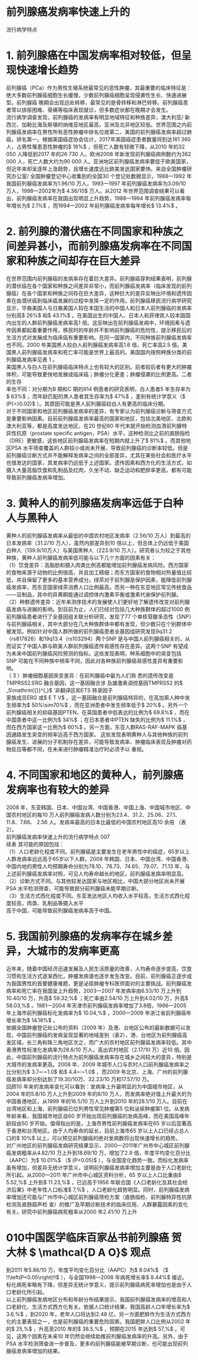 # 前列腺癌发病率快速上升的  
流行病学特点  
# 1. 前列腺癌在中国发病率相对较低，但呈现快速增长趋势  
前列腺癌（PCa）作为男性生殖系统最常见的恶性肿瘤，其最重要的临床特征是：绝大多数前列腺癌细胞生长缓慢，少数前列腺癌细胞呈现侵袭性生长、快速进展型。前列腺癌 晚期会出现远处转移，最常见的是骨转移和淋巴转移。前列腺癌患者常以排尿困难、骨痛等临床表现就诊，但多数症状都在晚期才会发生。  
流行病学调查发现，前列腺癌的发病率有明显地域特征和种族差异，澳大利亚/ 新西兰、加勒比海及斯堪的纳维亚地区最高，亚洲及北非地区较低。世界范围之内前列腺癌发病率在男性所有恶性肿瘤中排名位居第二，美国的前列腺癌发病率超过肺癌，排名第一。根据美国癌症协会估计，2017年美国癌症患者数量将到达161 360 人，占男性罹患恶性肿瘤的$ 19\%$ ，但死亡人数有轻微下降，从2010 年的32 050 人降低到2017 年的26 730 人。欧洲2008 年新发现前列腺癌病例数约为382 000 人，死亡人数大约为90 000 人。亚洲地区前列腺癌发病率要低于欧美国家，但近年来却呈逐年上涨趋势，且增长速度远比欧美发达国家要快。来自全国肿瘤研究办公室/ 全国肿瘤登记中心收集到的全国30 个登记处数据显示，1988—1992 年我国前列腺癌发病率为1.96/10 万人，1993—1997 年前列腺癌发病率为3.09/10 万人，1998—2002年为$ 4.36/10$  万人。从2012 年世界范围调查结果可以看出，前列腺癌发病率在我国出现明显上升趋势，1988—1994 年前列腺癌发病率每年增长为$ 2.1\%$ ，而1994—2002 年前列腺癌发病率每年增长$ 13.4\%$ 。  
# 2. 前列腺的潜伏癌在不同国家和种族之间差异甚小，而前列腺癌发病率在不同国家和种族之间却存在巨大差异  
在世界范围内前列腺癌的发病率存在着巨大差异。前列腺癌穿刺结果表明，前列腺的潜伏癌在各个国家和种族之间差异非常小，而前列腺癌发病率（临床发现的前列腺癌）在各个国家和种族之间存在巨大差异，这种巨大的差异反映出环境和遗传因素在由潜伏癌到临床癌发展的过程中发挥一定的作用。前列腺癌移民流行病学研究显示，华裔美国人与日裔美国人较在本国生活的中国人和日本人前列腺癌的发病率分别高$ 26\%$  和$ 43.1\%$ 。在美国出生的中国人、日本人和菲律宾人较本国国内出生的人群前列腺癌发病率高1 倍。这反映出在前列腺癌发病中，环境因素与遗传因素都起着重要作用，移民时的年龄并不影响前列腺癌的危险性，提示移民后的生活方式对发展成为临床癌有重要影响。在同一国家内，不同种族前列腺癌发病率也不同。2000 年美国黑人较白人前列腺癌发病率高1.6 倍，死亡率高2.5 倍。美国黑人前列腺癌发病率和死亡率可能是世界上最高的。美国国内按照种族分类的前列腺癌发病率见表 1 。  
美国黑人与白人在前列腺癌临床特点上也有较大的区别。前者较后者有更大的肿瘤体积，可能导致更快地发展成临床癌；肿瘤分化更差；肿瘤侵袭的比例更高。二者的生存  
率也不同：对分期为B 期和C 期的914 例患者的研究表明，白人患者5 年生存率为$ 63\%$ ，而年龄匹配的黑人患者其生存率为$ 47\%$ ，差别有统计学意义（$ (P{=}0.02)$ ）。其原因可能是黑人前列腺癌较白人有更高的临床分期。  
对于不同国家和地区前列腺癌发病率的差异，有专家认为前列腺癌诊断与筛查方式是重要影响因素。目前前列腺癌发病率最高的国家和地区，包括北美地区、北欧和澳大利亚等，都是高度发达地区，在20 世纪80 年代末就开始检测血清前列腺特异性抗原（prostate speciﬁc antigen，PSA）水平，这种检测比之前的直肠指检（DRE）更敏感，这些地区前列腺癌发病率在短期内就上升了$ 81\%$ 。而其他地区PSA 水平筛查覆盖的人群较小或尚未开展，导致前列腺癌的诊断率较低。但是前列腺癌诊断方式并不能解释发病率之间的全部差异，尤其在某些社会和医疗水平也很发达的国家，其发病率仍远低于上述国家。遗传因素和西方化的生活方式，如摄入大量高脂饮食和乳制品及红肉，久坐不动、缺乏运动和肥胖率更高，都有可能导致前列腺癌发病率增加。  
# 3. 黄种人的前列腺癌发病率远低于白种人与黑种人  
黄种人的前列腺癌发病率从最低的中国农村地区发病率（2.56/10 万人）到最高的日本发病率（31.2/10 万人），虽然内部差异到10 倍以上，但总体上仍远低于美国白种人（139.9/10万人）与美国黑种人（223.9/10 万人）。研究者认为较之于其他种族，黄种人前列腺癌发病率低可能与以下几个方面的因素有关：  
（1）饮食差异：高脂肪和摄入肉类比例高都能增加前列腺癌发病风险。西方国家的食物来源于动物的比例很高，并且加工精细；而东方国家的食物相对热量值比较低，并且保留了更多的基本营养成分。绿茶对于前列腺是保护因素，能降低前列腺癌发病率，而东亚国家绿茶消费人口比例最高。而另一种在东亚地区常见传统食品——豆制品，其中的异黄酮能通过调控体内激素平衡或激素代谢保护前列腺。  
（2）种群遗传差异：近年来测序技术的发展使人们更好地了解遗传改变对前列腺癌发病与进展的影响。到目前为止，人们已经对包括几大种族群体的超过1000 例前列腺癌患者进行了全基因组关联分析研究，发现了77 个单核苷酸多态性（SNP）与前列腺癌相关，其中大部分在几大种族群体中都有发现，但少数只在个别群体中被发现。例如针对中国人群所做的前列腺癌患者全基因组研究发现9q31.2（rs817826）和19q13.4（rs103294）两个SNP 是与中国人前列腺癌相关的，从而证实了中国人群与欧美人群前列腺癌遗传易感性存在差异。这两个SNP 有望成为未来中国前列腺癌风险预测的指标。这些发现表明，种系细胞中的突变包括SNP 可能在不同种族中频率不同，因此对各种族前列腺癌易感性差异有重要影响。  
（ 3 ）肿瘤细胞基因突变差异：在前列腺癌中最为人们熟 悉的遗传改变是 TMPRSS2:ERG  融合基因，这一基因融合涉 及雄激素调控基因TMPRSS2 的$ _5\mathrm{{}}^{,}$    ’非翻译区和ETS 转录因子  
家族成员ERG 或$ E T V$ 。这一基因融合是前列腺癌特异的，在高加索人种中发生频率为$ 50\%\sim70\%$ ，而在亚洲患者中发生频率低于$ 20\%$ 。另外一个前列腺癌相关的抑癌基因PTEN，在英国患者中低表达的比例为$ 69.8\%$ ，而在中国患者中这一比例为$ 34\%$ ；在日本患者中PTEN 缺失的比例为$ 11.1\%$ ，而在西方国家这一比例为$ 60\%$ 。另一方面，东亚人群RAS-RAF-MAPK  癌基因通路发生突变的频率远高于西方国家。 这些发现表明黄种人与其他种族的前列腺癌发生、进展的分子机制存在差异，可能导致发病率、肿瘤临床表现及肿瘤对药物反应等都不同，在未来进行肿瘤精准治疗时必须予以 重视。  
# 4. 不同国家和地区的黄种人，前列腺癌发病率也有较大的差异  
2008 年，东亚韩国、日本、中国台湾、中国香港、中国上海、中国城市地区、中国农村地区的每10 万人前列腺癌发病人数分别为23.4、31.2、25.06、27.1、11.8、7.66、
2.56 人。发病率最高的日本比最低的中国农村地区高10 余倍 
（表2）。  
前列腺癌发病率快速上升的流行病学特点 007  
续表
其可能的原因包括：  
（1）人口老龄化程度不同。前列腺癌是主要发生在老年男性中的癌症，65岁以上人群发病率远远高于65岁以下人群。2008 年韩国、日本、中国台湾、中国香港、中国内地的男性人均预期寿命分别为78.10、78.73、74.65、79.07、71.13 年，与上述前列腺癌发病率对照，可见人均寿命越长的地区，前列腺癌发病率明显高。  
（2）诊断方式不同。与其他较发达国家与地区相比，中国大部分地区尚未开展PSA 水平检测筛查，可能导致部分前列腺癌未能早期诊断。  
（3）生活方式西化程度不同。东亚发达地区人均收入水平较高，生活方式西化程度较高，肉类、乳制品等摄入水平  
高于中国，可能导致前列腺癌发病率高于中国。  
# 5. 我国前列腺癌的发病率存在城乡差异，大城市的发病率更高  
近年来，随着中国经济迅速发展及人民生活质量的改善，人均寿命逐步提高，饮食习惯和生活方式逐渐西化，肿瘤发病谱也逐步发生改变。目前，前列腺癌正逐步成为我国男性的首要健康难题，更是泌尿肿瘤专科医师面对的主要挑战。前列腺癌发病率和死亡率在我国呈上升趋势，2003—2007 年发病率由6.53/10 万上升到10.40/10 万，升高$ 59.32\;\%$ ；死亡率由2.54/10 万上升到4.02/10 万，升高$ 58.03\,\%$ 。1981—2004 年天津市前列腺癌发病率增加了3.8倍，1986—2005 年上海市前列腺癌标化发病率为$ 10.04\,\%$ ，2000—2009 年浙江省前列腺癌年增长率为$ 14.18\%$ 。  
依据全国肿瘤登记处公布的资料（2009 年）及港、台地区公布的最新数据可以发现，中国前列腺癌的发病呈现显著的地域差别（表2），港、台地区为前列腺癌高发区域，长三角和珠三角地区次之，而广大的农村地区前列腺癌发病率较低。其中香港男性标准化发病率为28.6/10 万人，高出农村地区（2.17/10 万）近10 倍。因此，中国前列腺癌的流行特点为前列腺癌发病率存在城乡之间较大的差异，特别是大城市的发病率更高。2008 年、2009 年城市人口与农村人口前列腺癌发病率之比分别为$ 3.7~:~1.0$ 和$ 4.4~:~1.0$ ，而2009 年北京、上海、广州的前列腺癌发病率却分别达到了19.30/10万、32.23/10 万和17.57/10 万。  
回顾10 年来的发病率变化可以看到：发病率上升最明显的为中国城市地区，从2004 年的5.8/10 万人上升到2009 年的8/10 万人，而发病率绝对值上升最大的为中国香港地区，从1999 年的16.5/10 万人上升到2010 年的28.1/10 万人。目前在台湾地区和上海，前列腺癌已位列男性常见肿瘤第5 位和泌尿肿瘤第1 位。从发病年龄来看，我国城市地区自60 岁开始出现前列腺癌的发病高峰，而在美国高峰年龄段由50 岁开始。值得指出的是，上海市男性前列腺癌发病率在65 岁以后显著高于香港和台湾地区。由于人均寿命的延长，目前上海市65 岁以上人口已经占总人口的$ 10\%$ 以上，可以预见前列腺癌的绝对发病数将出现快速增长的趋势。  
对广州地区的前列腺癌发病研究结果显示，2000—2011年广州市中心城区前列腺癌发病粗率从4.82/10 万上升到18.69/10 万，增加了2.9 倍，年度平均变化百分比（AAPC）为$ 10.01\%$ （$ (P<0.05)$ ），与全国变化趋势一致。而标化发病率虽有增加，但差异无统计学意义，说明前列腺癌发病率增加主要是由于人口老龄化所引起。从2000—2011 年广州市中心城区资料分析，65 岁以上人口比重由$ 5.52\,\%$ 上升到$ 11.23\,\%$ ，已远高于1956 年联合国《人口老龄化及其社会经济后果》中老年性人口标准$ 7\,\%$ ，人口老龄化趋势明显。同时，前列腺癌发病率增加还可能与广州市中心城区前列腺癌筛检方案（直肠指检、前列腺特异性抗原检测及直肠超声检 查）的推广及早期诊断技术的临床应用、人群暴露因素的变化有关。研究中前列腺癌病死粗率从2000 年2.41/10 万上升  
# 010中国医学临床百家丛书前列腺癌 贺大林 $ \mathcal{D A O}$    观点  
到2011 年5.86/10 万，年度平均变化百分比（AAPC）为$ 8.04\%$ （$ \!\!\left(P<0.05\right)\!\!$ ），与全国1998—2008 年病死增长率$ 8.44\%$ 接近。标化病死率略有下降，但差异无统计学意义，提示前列腺癌病死率增加也是由于人口老龄化所引起。  
以上前列腺癌发病地区分布和年龄分布结果提示，我国前列腺癌发病率的增高和人口老龄化、生活方式西方化有关。依据人口统计结果，我国高龄人口年增长率为$ 3.6\,\%$ ，到2020 年，老年人口将达到2.48 亿。另一方面肥胖作为生活方式西方化的主要表现之一，也是前列腺癌的重要危险因素。我国肥胖人口比例从2002 年的$ 25\,\%$ ，升高至2010 年的$ 38.5\,\%$ ，预期在2015 年达到$ 57\,\%$ 。可见，这两个因素在未来10 年仍然会继续助推前列腺癌发病率的升高。另外，由于PSA 水平检测筛查进一步普及，更多的前列腺癌能被早期诊断，也可能出现前列腺癌发病率增加的结果。  
